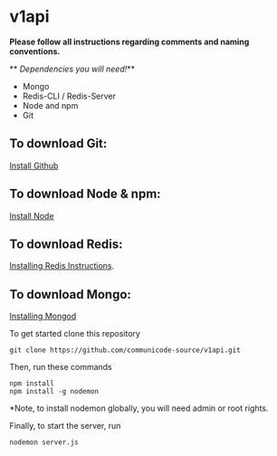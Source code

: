 # v1api

**Please follow all instructions regarding comments and naming conventions.**

** _Dependencies you will need!_**
- Mongo
- Redis-CLI / Redis-Server
- Node and npm
- Git

## To download Git:
[Install Github](https://help.github.com/desktop/guides/getting-started/installing-github-desktop)

## To download Node & npm:
[Install Node](https://nodejs.org/en/download/)

## To download Redis:
[Installing Redis Instructions](https://redis.io/topics/quickstart).

## To download Mongo:
[Installing Mongod](https://docs.mongodb.com/manual/installation/)

To get started clone this repository
```
git clone https://github.com/communicode-source/v1api.git
```

Then, run these commands
```
npm install
npm install -g nodemon
```

*Note, to install nodemon globally, you will need admin or root rights.

Finally, to start the server, run
```
nodemon server.js
```
